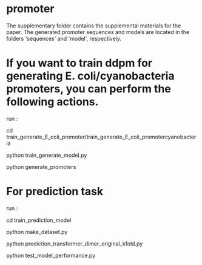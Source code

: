 # promoter
The supplementary folder contains the supplemental materials for the paper.
The generated promoter sequences and models are located in the folders 'sequences' and 'model', respectively.
# If you want to train ddpm for generating E. coli/cyanobacteria promoters, you can perform the following actions.
run :

cd train_generate_E_coli_promoter/train_generate_E_coli_promotercyanobacteria

python train_generate_model.py

python generate_promoters

# For prediction task
run : 

cd train_prediction_model

python make_dataset.py

python prediction_transformer_dimer_original_kfold.py

python test_model_performance.py

